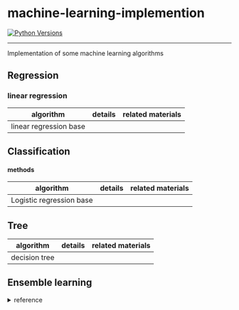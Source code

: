 # machine-learning-implemention

[![Python Versions](https://img.shields.io/badge/python-3.7%20%7C%203.8%20%7C%203.9-blue)](https://pypi.org/project/autogluon/)

---  
Implementation of some machine learning algorithms


## Regression
### linear regression
| algorithm | details | related materials |
|:---:|:---:|:---:|
| linear regression base |


## Classification
#### methods
| algorithm | details | related materials |
|:---:|:---:|:---:|
| Logistic regression base |



## Tree
| algorithm | details | related materials |
|:---:|:---:|:---:|
| decision tree |


## Ensemble learning




<details>
<summary>
reference
</summary>
<br />
 
</details>
